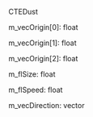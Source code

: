 CTEDust

m_vecOrigin[0]: float

m_vecOrigin[1]: float

m_vecOrigin[2]: float

m_flSize: float

m_flSpeed: float

m_vecDirection: vector